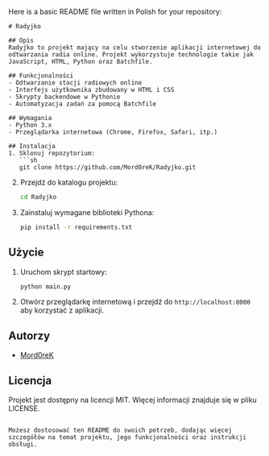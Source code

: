 Here is a basic README file written in Polish for your repository:

```
# Radyjko

## Opis
Radyjko to projekt mający na celu stworzenie aplikacji internetowej do odtwarzania radia online. Projekt wykorzystuje technologie takie jak JavaScript, HTML, Python oraz Batchfile.

## Funkcjonalności
- Odtwarzanie stacji radiowych online
- Interfejs użytkownika zbudowany w HTML i CSS
- Skrypty backendowe w Pythonie
- Automatyzacja zadań za pomocą Batchfile

## Wymagania
- Python 3.x
- Przeglądarka internetowa (Chrome, Firefox, Safari, itp.)

## Instalacja
1. Sklonuj repozytorium:
   ```sh
   git clone https://github.com/Mord0reK/Radyjko.git
   ```
2. Przejdź do katalogu projektu:
   ```sh
   cd Radyjko
   ```
3. Zainstaluj wymagane biblioteki Pythona:
   ```sh
   pip install -r requirements.txt
   ```

## Użycie
1. Uruchom skrypt startowy:
   ```sh
   python main.py
   ```
2. Otwórz przeglądarkę internetową i przejdź do `http://localhost:8000` aby korzystać z aplikacji.

## Autorzy
- [Mord0reK](https://github.com/Mord0reK)

## Licencja
Projekt jest dostępny na licencji MIT. Więcej informacji znajduje się w pliku LICENSE.
```

Możesz dostosować ten README do swoich potrzeb, dodając więcej szczegółów na temat projektu, jego funkcjonalności oraz instrukcji obsługi.
